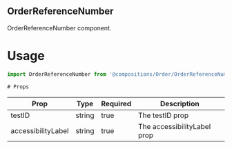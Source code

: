 ## OrderReferenceNumber
OrderReferenceNumber component.

# Usage
```js
import OrderReferenceNumber from '@compositions/Order/OrderReferenceNumber';

# Props
```
Prop                      | Type                  | Required                | Description
--------------------------|-----------------------|-------------------------|--------------------------
testID                    | string                | true                    | The testID prop
accessibilityLabel        | string                | true                    | The accessibilityLabel prop
